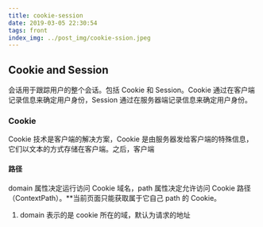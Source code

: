 ```yaml
---
title: cookie-session
date: 2019-03-05 22:30:54
tags: front
index_img: ../post_img/cookie-ssion.jpeg
---
```


## Cookie and Session

会话用于跟踪用户的整个会话。包括 Cookie 和 Session。Cookie 通过在客户端记录信息来确定用户身份，Session 通过在服务器端记录信息来确定用户身份。

### Cookie

Cookie 技术是客户端的解决方案，Cookie 是由服务器发给客户端的特殊信息，它们以文本的方式存储在客户端。之后，客户端

#### 路径

domain 属性决定运行访问 Cookie 域名，path 属性决定允许访问 Cookie 路径（ContextPath）。**当前页面只能获取属于它自己 path 的 Cookie。

 1. domain 表示的是 cookie 所在的域，默认为请求的地址